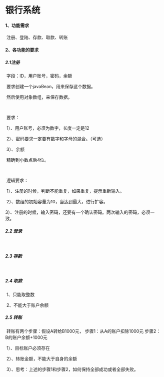 # 银行系统

#### 1、功能需求

​	注册、登陆、存款、取款、转账

#### 2、各功能的要求

##### 	2.1注册

​		字段：ID，用户账号，密码，余额

​		要求创建一个javaBean，用来保存这个数据。

​		然后使用对象数组，来保存数据。

​		

​		要求：

​			1）、用户账号，必须为数字，长度一定是12

​			2）、密码要求一定要有数字和字母的混合。（可选）

​			3）、余额

​					精确到小数点后4位。

​	

​		逻辑要求：

​			1）、注册的时候，判断不能重复，如果重复，提示重新输入。

​			2）、数组的初始容量为10，当达到最大，进行扩容。

​			3）、注册的时候，输入密码，还要有一个确认密码。两次输入的密码，必须一致。



##### 	2.2 登录

​		

##### 	2.3 存款

​		

##### 	2.4 取款

​		1、只能取整数

​		2、不能大于账户余额



##### 	2.5  转账

​		转账有两个步骤：假设A转给B1000元，  步骤1：从A的账户扣除1000元  步骤2：B的账户余额+1000元

​		1）、目标账户必须存在

​		2）、转账金额，不能大于自身的余额

​		3）、思考：上述的步骤1和步骤2，如何保持全部成功或者全部失败。







